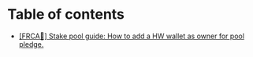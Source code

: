 # Table of contents

* [\[FRCA🍁\] Stake pool guide: How to add a HW wallet as owner for pool pledge.](README.md)

